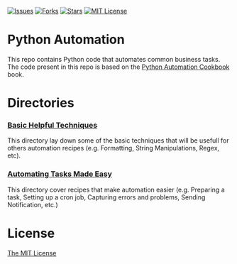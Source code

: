 [![Issues](https://img.shields.io/github/issues/jeantardelli/python-automation)](https://github.com/jeantardelli/python-automation/issues)
[![Forks](https://img.shields.io/github/forks/jeantardelli/python-automation)]()
[![Stars](https://img.shields.io/github/stars/jeantardelli/python-automation)]()
[![MIT License](https://img.shields.io/github/license/jeantardelli/python-automation)](LICENSE)

Python Automation
===========================
This repo contains Python code that automates common business tasks. The code present in this repo is based on the [Python Automation Cookbook](https://github.com/PacktPublishing/Python-Automation-Cookbook-Second-Edition) book.

Directories
===========

### [Basic Helpful Techniques](basic-helpful-techniques)

This directory lay down some of the basic techniques that will be usefull for others automation recipes (e.g. Formatting, String Manipulations, Regex, etc).

### [Automating Tasks Made Easy](automating-tasks-made-easy)

This directory cover recipes that make automation easier (e.g. Preparing a task, Setting up a cron job, Capturing errors and problems, Sending Notification, etc.)

License
=======
[The MIT License](LICENSE)
